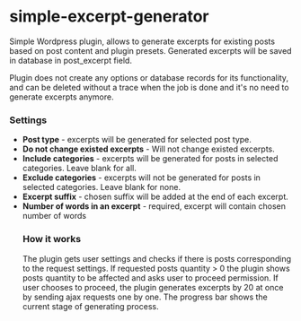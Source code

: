 # simple-excerpt-generator 
Simple Wordpress plugin, allows to generate excerpts for existing posts based on post content and plugin presets.
Generated excerpts will be saved in database in post_excerpt field.

Plugin does not create any options or database records for its functionality, and can be deleted without a trace when the job is done and it's no need to generate excerpts anymore.

<h3>Settings</h3>
<ul>
    <li><strong>Post type</strong> - excerpts will be generated for selected post type.</li>
    <li><strong>Do not change existed excerpts</strong> - Will not change existed excerpts.</li>
    <li><strong>Include categories</strong> - excerpts will be generated for posts in selected categories. Leave blank for all.</li>
    <li><strong>Exclude categories</strong> - excerpts will not be generated for posts in selected categories. Leave blank for none.</li>
    <li><strong>Excerpt suffix</strong> - chosen suffix will be added at the end of each excerpt.</li>
    <li><strong>Number of words in an excerpt</strong> - required, excerpt will contain chosen number of words</li>
    
<h3>How it works</h3>
    The plugin gets user settings and checks if there is posts corresponding to the request settings. 
    If requested posts quantity > 0 the plugin shows posts quantity to be affected and asks user to proceed permission.
    If user chooses to proceed, the plugin generates excerpts by 20 at once by sending ajax requests one by one.
    The progress bar shows the current stage of generating process. 
    
